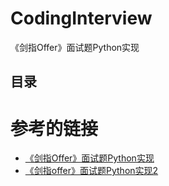 # CodingInterview
《剑指Offer》面试题Python实现


## 目录

# 参考的链接
- [《剑指Offer》面试题Python实现](https://github.com/JushuangQiao/Python-Offer)
- [《剑指offer》面试题Python实现2](https://github.com/Jack-Lee-Hiter/AlgorithmsByPython)


